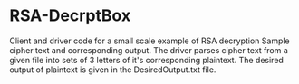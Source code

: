 # RSA-DecrptBox
Client and driver code for a small scale example of RSA decryption
Sample cipher text and corresponding output. 
The driver parses cipher text from a given file into sets of 3 letters of it's corresponding plaintext.
The desired output of plaintext is given in the DesiredOutput.txt file.
